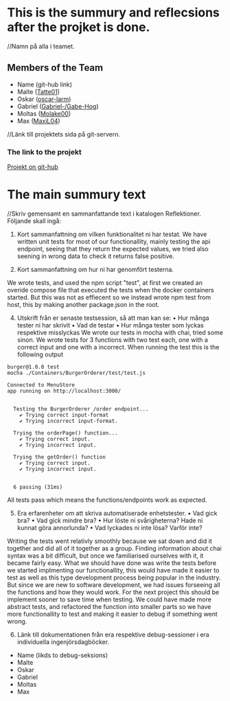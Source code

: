 # This is the summury and reflecsions after the projket is done.
//Namn på alla i teamet.
## Members of the Team

- Name (git-hub link)
- Malte ([Tatte01](https://github.com/Tatte01))
- Oskar ([oscar-larm](https://github.com/oscar-larm))
- Gabriel ([Gabriel-/Gabe-Hog](https://github.com/Gabe-Hog))
- Moltas ([Molake00](https://github.com/Molake00))
- Max ([MaxiL04](https://github.com/MaxiL04))

//Länk till projektets sida på git-servern. 
### The link to the projekt
[Projekt on git-hub](https://github.com/oscar-larm/Burger)

# The main summury text
//Skriv gemensamt en sammanfattande text i katalogen Reflektioner. Följande skall ingå: 
1. Kort sammanfattning om vilken funktionalitet ni har testat. 
We have written unit tests for most of our functionallity, mainly testing the api endpoint, seeing that they return the expected values, we tried also seening in wrong data to check it returns false positive. 

2. Kort sammanfattning om hur ni har genomfört testerna. 

We wrote tests, and used the npm script "test", at first we created an overide compose file that executed the tests when the docker containers started. But this was not as effiecent so we instead wrote npm test from host, this by making another package.json in the root. 

4. Utskrift från er senaste testsession, så att man kan se: 
• Hur många tester ni har skrivit 
• Vad de testar 
• Hur många tester som lyckas respektive misslyckas 
We wrote our tests in mocha with chai, tried some sinon. We wrote tests for 3 functions with two test each, one with a correct input and one with a incorrect.
When running the test this is the following output
```
burger@1.0.0 test
mocha ./Containers/BurgerOrderer/test/test.js

Connected to MenuStore
app running on http://localhost:3000/


  Testing the BurgerOrderer /order endpoint...
    ✔ Trying correct input-format
    ✔ Trying incorrect input-format.

  Trying the orderPage() function...
    ✔ Trying correct input.
    ✔ Trying incorrect input.

  Trying the getOrder() function
    ✔ Trying correct input.
    ✔ Trying incorrect input.


  6 passing (31ms)
```
All tests pass which means the functions/endpoints work as expected. 

5. Era erfarenheter om att skriva automatiserade enhetstester. 
• Vad gick bra? 
• Vad gick mindre bra? 
• Hur löste ni svårigheterna? Hade ni kunnat göra annorlunda? 
• Vad lyckades ni inte lösa? Varför inte? 

Writing the tests went relativly smoothly because we sat down and did it together and did all of it together as a group. Finding information about chai syntax was a bit difficult, but once we familiarised ourselves with it, it became fairly easy. 
What we should have done was write the tests before we started implmenting our functionallity, this would have made it easier to test as well as this type development process being popular in the industry. But since we are new to software development, we had issues forseeing all the functions and how they would work. For the next project this should be implement sooner to save time when testing. We could have made more abstract tests, and refactored the function into smaller parts so we have more functionallity to test and making it easier to debug if something went wrong. 




6. Länk till dokumentationen från era respektive debug-sessioner i era individuella ingenjörsdagböcker. 
- Name (likds to debug-seksions)
- Malte 
- Oskar 
- Gabriel 
- Moltas
- Max 

